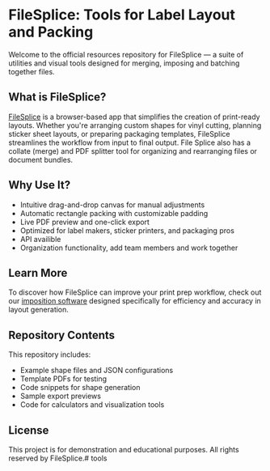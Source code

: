 # FileSplice: Tools for Label Layout and Packing

Welcome to the official resources repository for FileSplice — a suite of utilities and visual tools designed for merging, imposing and batching together files.

## What is FileSplice?

[FileSplice](https://filesplice.com) is a browser-based app that simplifies the creation of print-ready layouts. Whether you're arranging custom shapes for vinyl cutting, planning sticker sheet layouts, or preparing packaging templates, FileSplice streamlines the workflow from input to final output. File Splice also has a collate (merge) and PDF splitter tool for organizing and rearranging files or document bundles. 

## Why Use It?

- Intuitive drag-and-drop canvas for manual adjustments
- Automatic rectangle packing with customizable padding
- Live PDF preview and one-click export
- Optimized for label makers, sticker printers, and packaging pros
- API availible
- Organization functionality, add team members and work together

## Learn More

To discover how FileSplice can improve your print prep workflow, check out our [imposition software](https://filesplice.com) designed specifically for efficiency and accuracy in layout generation.

## Repository Contents

This repository includes:

- Example shape files and JSON configurations
- Template PDFs for testing
- Code snippets for shape generation
- Sample export previews
- Code for calculators and visualization tools

## License

This project is for demonstration and educational purposes. All rights reserved by FileSplice.# tools
